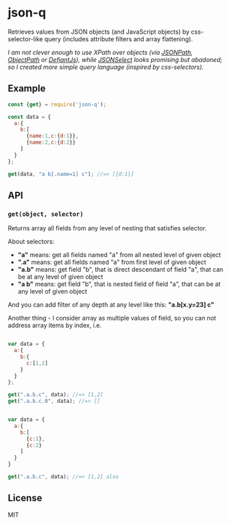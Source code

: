 # json-q
Retrieves values from JSON objects (and JavaScript objects) by css-selector-like query (includes attribute filters and array flattening).

_I am not clever enough to use XPath over objects (via [JSONPath](https://github.com/s3u/JSONPath), [ObjectPath](http://objectpath.org/) or [DefiantJs](http://defiantjs.com/)), while [JSONSelect](https://github.com/lloyd/JSONSelect) looks promising but abadoned; so I created more simple query language (inspired by css-selectors)._

## Example

```js
const {get} = require('json-q');

const data = {
  a:{
    b:[
      {name:1,c:{d:1}},
      {name:2,c:{d:2}}
    ]
  }
};

get(data, "a b[.name=1] c"); //=> [{d:1}]
```

## API

### `get(object, selector)`

Returns array all fields from any level of nesting that satisfies selector.

About selectors:

- **"a"**   means: get all fields named "a" from all nested level of given object
- **".a"**  means: get all fields named "a" from first level of given object
- **"a.b"** means: get field "b", that is direct descendant of field "a", that can be at any level of given object
- **"a b"** means: get field "b", that is nested field of field "a", that can be at any level of given object

And you can add filter of any depth at any level like this: **"a.b[x.y=23] c"**

Another thing - I consider array as multiple values of field, so you can not address array items by index, i.e.
```js

var data = {
  a:{
    b:{
      c:[1,2]
    }
  }
};

get(".a.b.c", data); //=> [1,2]
get(".a.b.c.0", data); //=> []


var data = {
  a:{
    b:[
      {c:1},
      {c:2}
    ]
  }
}

get(".a.b.c", data); //=> [1,2] also
```


## License

MIT

